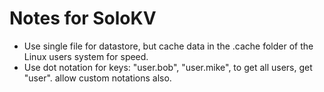 # Notes for SoloKV
- Use single file for datastore, but cache data in the .cache folder of the Linux users system for speed.
- Use dot notation for keys: "user.bob", "user.mike", to get all users, get "user". allow custom notations also.